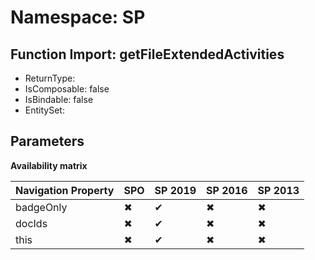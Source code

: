 # Namespace: SP

## Function Import: getFileExtendedActivities

- ReturnType: 
- IsComposable: false
- IsBindable: false
- EntitySet: 

## Parameters

**Availability matrix**

Navigation Property | SPO | SP 2019 | SP 2016 | SP 2013
----------|-----|---------|---------|--------
badgeOnly | ✖ | ✔ | ✖ | ✖
docIds | ✖ | ✔ | ✖ | ✖
this | ✖ | ✔ | ✖ | ✖
